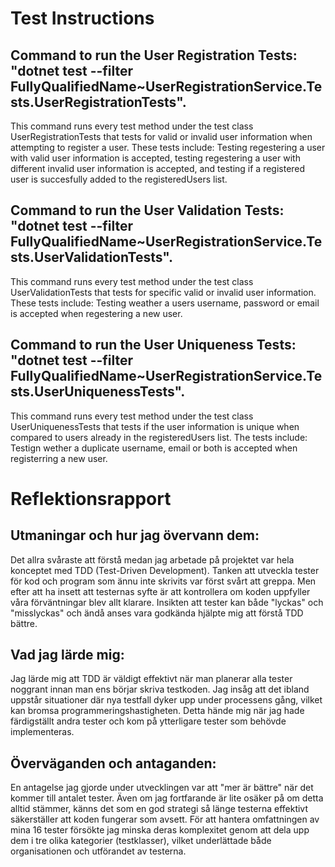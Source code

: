 # Test Instructions

## Command to run the User Registration Tests: "dotnet test --filter FullyQualifiedName~UserRegistrationService.Tests.UserRegistrationTests". 
This command runs every test method under the test class UserRegistrationTests that tests for valid or invalid user information when attempting to register a user. These tests include: Testing regestering a user with valid user information is accepted, testing regestering a user with different invalid user information is accepted, and testing if a registered user is succesfully added to the registeredUsers list.

## Command to run the User Validation Tests: "dotnet test --filter FullyQualifiedName~UserRegistrationService.Tests.UserValidationTests". 
This command runs every test method under the test class UserValidationTests that tests for specific valid or invalid user information. These tests include: Testing weather a users username, password or email is accepted when regestering a new user.

## Command to run the User Uniqueness Tests: "dotnet test --filter FullyQualifiedName~UserRegistrationService.Tests.UserUniquenessTests". 
This command runs every test method under the test class UserUniquenessTests that tests if the user information is unique when compared to users already in the registeredUsers list. The tests include: Testign wether a duplicate username, email or both is accepted when registerring a new user.

# Reflektionsrapport

## Utmaningar och hur jag övervann dem:
Det allra svåraste att förstå medan jag arbetade på projektet var hela konceptet med TDD (Test-Driven Development). Tanken att utveckla tester för kod och program som ännu inte skrivits var först svårt att greppa. Men efter att ha insett att testernas syfte är att kontrollera om koden uppfyller våra förväntningar blev allt klarare. Insikten att tester kan både "lyckas" och "misslyckas" och ändå anses vara godkända hjälpte mig att förstå TDD bättre.

## Vad jag lärde mig:
Jag lärde mig att TDD är väldigt effektivt när man planerar alla tester noggrant innan man ens börjar skriva testkoden. Jag insåg att det ibland uppstår situationer där nya testfall dyker upp under processens gång, vilket kan bromsa programmeringshastigheten. Detta hände mig när jag hade färdigställt andra tester och kom på ytterligare tester som behövde implementeras.

## Överväganden och antaganden:
En antagelse jag gjorde under utvecklingen var att "mer är bättre" när det kommer till antalet tester. Även om jag fortfarande är lite osäker på om detta alltid stämmer, känns det som en god strategi så länge testerna effektivt säkerställer att koden fungerar som avsett. För att hantera omfattningen av mina 16 tester försökte jag minska deras komplexitet genom att dela upp dem i tre olika kategorier (testklasser), vilket underlättade både organisationen och utförandet av testerna.
